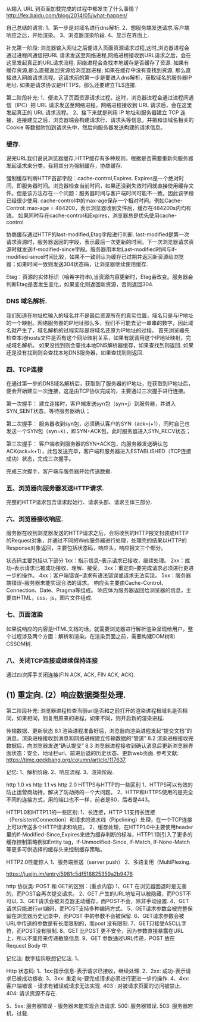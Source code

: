 从输入 URL 到页面加载完成的过程中都发生了什么事情？
http://fex.baidu.com/blog/2014/05/what-happen/


自己总结的语言:
1、第一步是对域名进行dns解析.
2、想服务端发送请求,客户端响应之后，开始渲染。
3、浏览器渲染阶段.
4、显示在界面上.

补充第一阶段:
浏览器输入网址之后便进入页面资源请求过程,这时,浏览器进程会通过进程间通信把URL 请求发送至网络进程,网络进程接收到URL请求之后，会在这里发起真正的URL请求流程.
网络进程会查找本地缓存是否缓存了资源. 如果有缓存资源,那么直接返回资源给浏览器进程; 如果在缓存中没有查找到资源, 那么直接进入网络请求流程。这请求前的第一步是要进入dns解析，获取域名的服务器IP地址. 如果是请求协议是HTTPS，那么还要建立TLS连接.

第二阶段补充:
1、便进入了页面资源请求过程。这时，浏览器进程会通过进程间通信（IPC）把 URL 请求发送至网络进程，网络进程接收到 URL 请求后，会在这里发起真正的 URL 请求流程。
2、接下来就是利用 IP 地址和服务器建立 TCP 连接，连接建立之后，浏览器端会构建请求行、请求头等信息，并把和该域名相关的 Cookie 等数据附加到请求头中，然后向服务器发送构建的请求信息。

### 缓存.
说完URL我们说说浏览器缓存,HTTP缓存有多种规则，根据是否需要重新向服务器发起请求来分类，我将其分为强制缓存，协商缓存.

强制缓存判断HTTP首部字段：cache-control,Expires.
Expires是一个绝对时间，即服务器时间。浏览器检查当前时间，如果还没到失效时间就直接使用缓存文件。但是该方法存在一个问题：服务器时间与客户端时间可能不一致。因此该字段已经很少使用.
cache-control中的max-age保存一个相对时间。例如Cache-Control: max-age = 484200，表示浏览器收到文件后，缓存在484200s内均有效。 如果同时存在cache-control和Expires，浏览器总是优先使用cache-control

协商缓存通过HTTP的last-modified,Etag字段进行判断.
last-modified是第一次请求资源时，服务器返回的字段，表示最后一次更新的时间。下一次浏览器请求资源时就发送if-modified-since字段。服务器用本地Last-modified时间与if-modified-since时间比较，如果不一致则认为缓存已过期并返回新资源给浏览器；如果时间一致则发送304状态码，让浏览器继续使用缓存.

Etag：资源的实体标识（哈希字符串),当资源内容更新时，Etag会改变。服务器会判断Etag是否发生变化，如果变化则返回新资源，否则返回304.

### DNS 域名解析.
我们知道在地址栏输入的域名并不是最后资源所在的真实位置，域名只是与IP地址的一个映射。网络服务器的IP地址那么多，我们不可能去记一串串的数字，因此域名就产生了，域名解析的过程实际是将域名还原为IP地址的过程。
首先浏览器先检查本地hosts文件是否有这个网址映射关系，如果有就调用这个IP地址映射，完成域名解析。
如果没找到则会查找本地DNS解析器缓存，如果查找到则返回.
如果还是没有找到则会查找本地DNS服务器，如果查找到则返回.

###  四、TCP连接
在通过第一步的DNS域名解析后，获取到了服务器的IP地址，在获取到IP地址后，便会开始建立一次连接，这是由TCP协议完成的，主要通过三次握手进行连接。

第一次握手： 建立连接时，客户端发送syn包（syn=j）到服务器，并进入SYN_SENT状态，等待服务器确认；

第二次握手： 服务器收到syn包，必须确认客户的SYN（ack=j+1），同时自己也发送一个SYN包（syn=k），即SYN+ACK包，此时服务器进入SYN_RECV状态；

第三次握手： 客户端收到服务器的SYN+ACK包，向服务器发送确认包ACK(ack=k+1），此包发送完毕，客户端和服务器进入ESTABLISHED（TCP连接成功）状态，完成三次握手。

完成三次握手，客户端与服务器开始传送数据.

### 五、浏览器向服务器发送HTTP请求.
完整的HTTP请求包含请求起始行、请求头部、请求主体三部分.

### 六、浏览器接收响应.
服务器在收到浏览器发送的HTTP请求之后，会将收到的HTTP报文封装成HTTP的Request对象，并通过不同的Web服务器进行处理，处理完的结果以HTTP的Response对象返回，主要包括状态码，响应头，响应报文三个部分。

状态码主要包括以下部分
1xx：指示信息–表示请求已接收，继续处理。
2xx：成功–表示请求已被成功接收、理解、接受。
3xx：重定向–要完成请求必须进行更进一步的操作。
4xx：客户端错误–请求有语法错误或请求无法实现。
5xx：服务器端错误–服务器未能实现合法的请求。
响应头主要由Cache-Control、 Connection、Date、Pragma等组成。
响应体为服务器返回给浏览器的信息，主要由HTML，css，js，图片文件组成.

### 七、页面渲染
如果说响应的内容是HTML文档的话，就需要浏览器进行解析渲染呈现给用户。整个过程涉及两个方面：解析和渲染。在渲染页面之前，需要构建DOM树和CSSOM树.

### 八、关闭TCP连接或继续保持连接
通过四次挥手关闭连接(FIN ACK, ACK, FIN ACK, ACK).

(1) 重定向.
(2）响应数据类型处理.
-----------------------------------------------------------------

第二阶段补充:
浏览器进程检查当前url是否和之前打开的渲染进程根域名是否相同，如果相同，则复用原来的进程，如果不同，则开启新的渲染进程.

传输数据、更新状态
8.1 渲染进程准备好后，浏览器向渲染进程发起“提交文档”的消息，渲染进程接收到消息和网络进程建立传输数据的“管道”
8.2 渲染进程接收完数据后，向浏览器发送“确认提交”
8.3 浏览器进程接收到确认消息后更新浏览器界面状态：安全、地址栏url、前进后退的历史状态、更新web页面.
参考文献:
https://time.geekbang.org/column/article/117637

记忆:
1、解析阶段.
2、响应流程.
3、渲染阶段.

http 1.0 vs http 1.1 vs http 2.0 
HTTPS与HTTP的一些区别
1、HTTPS可以有效的防止运营商劫持，解决了防劫持的一个大问题。
2、HTTP和HTTPS使用的是完全不同的连接方式，用的端口也不一样，前者是80，后者是443。

HTTP1.0和HTTP1.1的一些区别:
1、长连接，HTTP 1.1支持长连接（PersistentConnection）和请求的流水线（Pipelining）处理，在一个TCP连接上可以传送多个HTTP请求和响应。
2、缓存处理，在HTTP1.0中主要使用header里的If-Modified-Since,Expires来做为缓存判断的标准，HTTP1.1则引入了更多的缓存控制策略例如Entity tag，If-Unmodified-Since, If-Match, If-None-Match等更多可供选择的缓存头来控制缓存策略。

HTTP2.0性能惊人
1、服务端推送（server push）
2、多路复用（MultiPlexing.

https://juejin.im/entry/5981c5df518825359a2b9476

http 协议类:
POST 和 GET的区别：(重点内容)
1、GET 在浏览器回退时是无害的，而POST会再次提交请求。
2、GET 产生的URL地址可以被隐藏，而POST不可以.
3、GET请求会被浏览器主动缓存，而POST不会，除非手动设置.
4、GET请求只能进行url编码，而POST支持多种编码方式。
5、GET请求参数会被完整保留在浏览器历史记录中，而POST 中的参数不会被保留.
6、GET请求参数会被URL中传送的参数是有长度限制的，而post 没有限制.
7、GET只接受ASCLL字符，而POST没有限制.
8、GET 比POST 更不安全，因为参数直接暴露在URL上，所以不能用来传递敏感信息.
9、GET 参数通过URL传递，POST 放在Request Body 中.

记忆法: 数字挂钩联想记忆法.
1、

Http 状态码:
1、1xx:指示信息-表示请求已接收，继续处理.
2、2xx: 成功-表示请求已被成功接收.
3、3xx: 重定向-要完成请求必须进行更进一步的操作.
4、4xx: 客户端错误 - 请求有错误或请求无法实现.
403 : 对被请求页面的访问被禁止.
404: 请求资源不存在.

5、5xx: 服务器错误 - 服务器未能实现合法请求.
500: 服务器错误.
503: 服务器宕机，过载.

